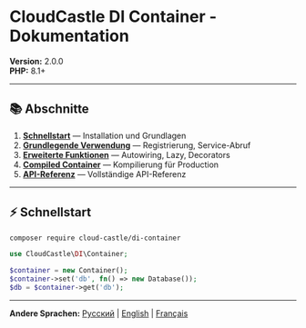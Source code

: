 # CloudCastle DI Container - Dokumentation

**Version:** 2.0.0  
**PHP:** 8.1+

---

## 📚 Abschnitte

1. **[Schnellstart](01_QUICK_START.md)** — Installation und Grundlagen
2. **[Grundlegende Verwendung](02_BASIC_USAGE.md)** — Registrierung, Service-Abruf
3. **[Erweiterte Funktionen](03_ADVANCED_FEATURES.md)** — Autowiring, Lazy, Decorators
4. **[Compiled Container](04_COMPILED.md)** — Kompilierung für Production
5. **[API-Referenz](05_API.md)** — Vollständige API-Referenz

---

## ⚡ Schnellstart

```bash
composer require cloud-castle/di-container
```

```php
use CloudCastle\DI\Container;

$container = new Container();
$container->set('db', fn() => new Database());
$db = $container->get('db');
```

---

**Andere Sprachen:** [Русский](../ru/README.md) | [English](../en/README.md) | [Français](../fr/README.md)

